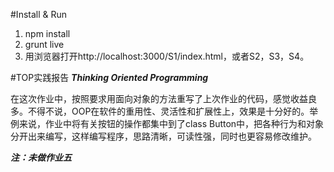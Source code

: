 #Install & Run
1. npm install
2. grunt live
3. 用浏览器打开http://localhost:3000/S1/index.html，或者S2，S3，S4。


#TOP实践报告
***Thinking Oriented Programming***

在这次作业中，按照要求用面向对象的方法重写了上次作业的代码，感觉收益良多。不得不说，OOP在软件的重用性、灵活性和扩展性上，效果是十分好的。举例来说，作业中将有关按钮的操作都集中到了class Button中，把各种行为和对象分开出来编写，这样编写程序，思路清晰，可读性强，同时也更容易修改维护。

***注：未做作业五***